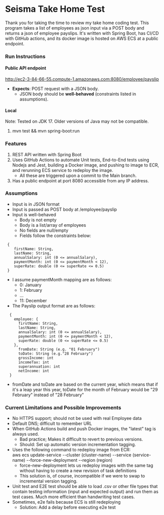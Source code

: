 # Seisma Take Home Test

Thank you for taking the time to review my take home coding test. 
This program takes a list of employees as json input via a POST body and returns
a json of employee payslips. It's written with Spring Boot, has CI/CD with GitHub actions,
and its docker image is hosted on AWS ECS at a public endpoint.

### Run Instructions
#### Public API endpoint
http://ec2-3-84-66-55.compute-1.amazonaws.com:8080/employee/payslip
- **Expects**: POST request with a JSON body.
  - JSON body should be **well-behaved** (constraints listed in assumptions).

#### Local
Note: Tested on JDK 17. Older versions of Java may not be compatible.
1) mvn test && mvn spring-boot:run

### Features
1. REST API written with Spring Boot
2. Uses GitHub Actions to automate Unit tests, End-to-End tests using Nodejs and Jest,
   building a Docker image, and pushing to image to ECR, and rerunning ECS service to redeploy the image.
    - All these are triggered upon a commit to the Main branch.
3. Has a public endpoint at port 8080 accessible from any IP address.

### Assumptions

- Input is in JSON format
- Input is passed as POST body at /employee/payslip
- Input is well-behaved
  - Body is not empty
  - Body is a list/array of employees
  - No fields are null/empty
  - Fields follow the constraints below:

```
 {
    firstName: String,
    lastName: String,
    annualSalary: int (0 <= annualSalary),
    paymentMonth: int (0 <= paymentMonth < 12),
    superRate: double (0 <= superRate <= 0.5)
 }
```

- I assume paymentMonth mapping are as follows:
  - 0: January
  - 1: February
  - ...
  - 11: December
- The Payslip output format are as follows:
```
  {
    employee: {
      firstName: String,
      lastName: String,
      annualSalary: int (0 <= annualSalary),
      paymentMonth: int (0 <= paymentMonth < 12),
      superRate: double (0 <= superRate <= 0.5)
    },
      fromDate: String (e.g. "01 February")
      toDate: String (e.g."28 February")
      grossIncome: int
      incomeTax: int
      superannuation: int
      netIncome: int
  }
```
- fromDate and toDate are based on the current year, which means that
  if it's a leap year this year, toDate for the month of February would be
  "29 February" instead of "28 February"

### Current Limitations and Possible Improvements
- No HTTPS support; should not be used with real Employee data
- Default DNS; difficult to remember URL
- When GitHub Actions build and push Docker images, the "latest"
  tag is always used. 
  - Bad practice; Makes it difficult to revert to previous versions.
  - Should: Set up automatic version incrementation tagging.
- Uses the following command to redeploy image from ECR: <br>
  aws ecs update-service --cluster (cluster-name) --service (service-name) --force-new-deployment --region (region)
  - force-new-deployment lets us redeploy images with the same tag without having
    to create a new revision of task definitions
  - This solution is, of course, incompatible if we were to swap to incremental version tagging.
- Unit test and E2E test should be able to load .csv or other file types that contain testing information
  (input and expected output) and run them as test cases. Much more efficient than handwriting test cases.
- Sometimes, e2e fails because ECS is still redeploying
  - Solution: Add a delay before executing e2e test